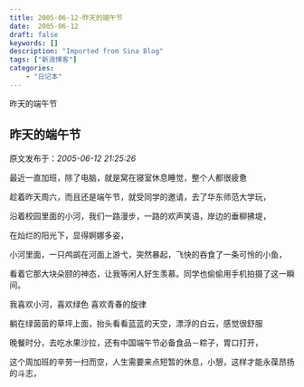 ```yaml
---
title: 2005-06-12-昨天的端午节
date:  2005-06-12
draft: false
keywords: []
description: "Imported from Sina Blog"
tags: ["新浪博客"]
categories: 
    - "日记本"
---
```

昨天的端午节
## 昨天的端午节

 原文发布于：*2005-06-12 21:25:26*

最近一直加班，除了电脑，就是窝在寝室休息睡觉，整个人都很疲惫

趁着昨天周六，而且还是端午节，就受同学的邀请，去了华东师范大学玩，

沿着校园里面的小河，我们一路漫步，一路的欢声笑语，岸边的垂柳拂堤，

在灿烂的阳光下，显得婀娜多姿，

小河里面，一只鸬鹚在河面上游弋，突然暴起，飞快的吞食了一条可怜的小鱼，

看着它那大块朵颐的神态，让我等闲人好生羡慕。同学也偷偷用手机拍摄了这一瞬间。

我喜欢小河，喜欢绿色 喜欢青春的旋律

 

   躺在绿茵茵的草坪上面，抬头看看蓝蓝的天空，漂浮的白云，感觉很舒服

晚餐时分，去吃水果沙拉，还有中国端午节必备食品－粽子，胃口打开，

这个周加班的辛劳一扫而空，人生需要来点短暂的休息，小憩，这样才能永葆昂扬的斗志，

 


